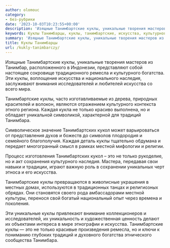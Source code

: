 ```yaml
---
author: olomouc
category:
- без-рубрики
date: '2023-10-03T10:23:55+00:00'
description: 'Изящные Танимбартские куклы, уникальные творения мастеров из Танимбар, расположенного в Индонезии, представляют собой настоящее сокровище традиционного...'
keywords: Куклы Танимбарцы, куклы, танимбартские, искусства, культурного, только, уникальные, ремесла, богатства, наследия, исследователей, каждая, традиций, танимбара, танимбартских, кукол
summary: 'Изящные Танимбартские куклы, уникальные творения мастеров из Танимбар, расположенного в Индонезии, представляют собой настоящее сокровище традиционного...'
title: Куклы Танимбарцы
url: /kukly-tanimbarczy/
---
```


Изящные Танимбартские куклы, уникальные творения мастеров из Танимбар, расположенного в Индонезии, представляют собой настоящее сокровище традиционного ремесла и культурного богатства. Эти куклы, воплощение искусства и национального наследия, заслуживают внимания исследователей и любителей искусства со всего мира.

Танимбартские куклы, часто изготавливаемые из дерева, природных красителей и волокон, являются отражением культурного контекста этного региона. Каждая кукла не только красиво выполнена, но и обладает уникальной символикой, характерной для традиций Танимбара.

Символическое значение Танимбартских кукол может варьироваться от представления духов и божеств до символов плодородия и семейного благополучия. Каждая деталь куклы тщательно обдумана и передает многогранный смысл в рамках местной мифологии и религии.

Процесс изготовления Танимбартских кукол – это не только рукоделие, но и акт сохранения культурного наследия. Мастера, передавая свои навыки и традиции, играют важную роль в сохранении уникальных черт этноса и его искусства.

Танимбартские куклы превращаются в живописные украшения в местных домах, используются в традиционных танцах и религиозных обрядах. Они становятся своего рода амбассадорами местной культуры, перенося свой богатый национальный опыт через времена и поколения.

Эти уникальные куклы привлекают внимание коллекционеров и исследователей, их уникальность и художественная ценность делают их объектами интереса в мире этнографии и искусства. Танимбартские куклы — это не только красивые произведения ремесла, но и ключи к пониманию глубоких традиций и духовного богатства этнического сообщества Танимбара.